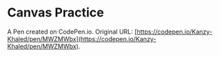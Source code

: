 # Canvas Practice

A Pen created on CodePen.io. Original URL: [https://codepen.io/Kanzy-Khaled/pen/MWZMWbx](https://codepen.io/Kanzy-Khaled/pen/MWZMWbx).

